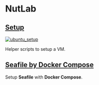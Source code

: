 # NutLab

## [Setup](setup)
[![ubuntu_setup](https://travis-ci.org/Qining/HomeLab.svg)](https://travis-ci.org/Qining/HomeLab "ubuntu_setup")

Helper scripts to setup a VM.

## [Seafile by Docker Compose](seafile_docker_compose)
Setup **Seafile** with **Docker Compose**.
